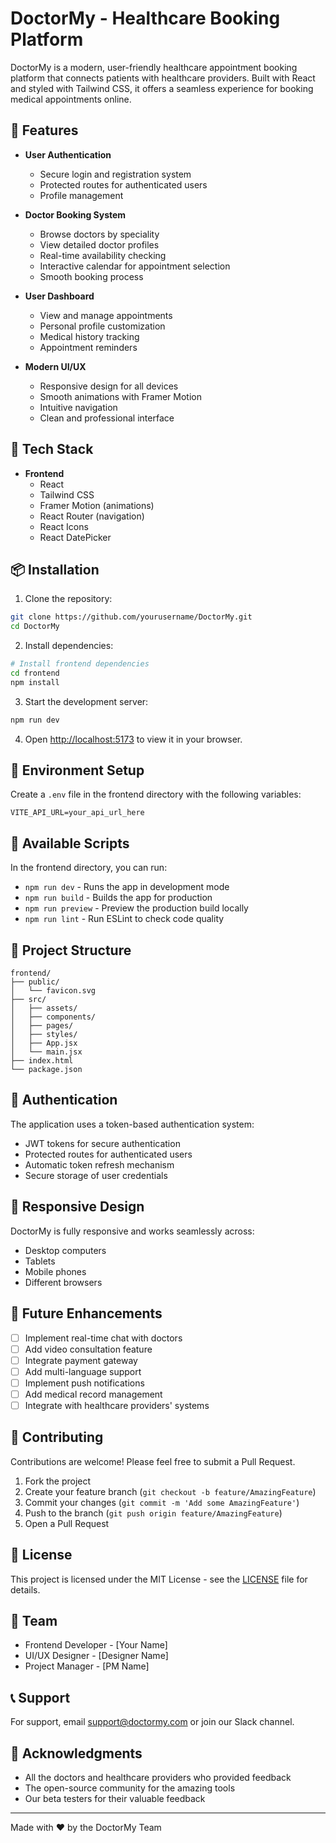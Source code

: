 # DoctorMy - Healthcare Booking Platform

DoctorMy is a modern, user-friendly healthcare appointment booking platform that connects patients with healthcare providers. Built with React and styled with Tailwind CSS, it offers a seamless experience for booking medical appointments online.

## 🌟 Features

- **User Authentication**
  - Secure login and registration system
  - Protected routes for authenticated users
  - Profile management

- **Doctor Booking System**
  - Browse doctors by speciality
  - View detailed doctor profiles
  - Real-time availability checking
  - Interactive calendar for appointment selection
  - Smooth booking process

- **User Dashboard**
  - View and manage appointments
  - Personal profile customization
  - Medical history tracking
  - Appointment reminders

- **Modern UI/UX**
  - Responsive design for all devices
  - Smooth animations with Framer Motion
  - Intuitive navigation
  - Clean and professional interface

## 🚀 Tech Stack

- **Frontend**
  - React
  - Tailwind CSS
  - Framer Motion (animations)
  - React Router (navigation)
  - React Icons
  - React DatePicker

## 📦 Installation

1. Clone the repository:
```bash
git clone https://github.com/yourusername/DoctorMy.git
cd DoctorMy
```

2. Install dependencies:
```bash
# Install frontend dependencies
cd frontend
npm install
```

3. Start the development server:
```bash
npm run dev
```

4. Open [http://localhost:5173](http://localhost:5173) to view it in your browser.

## 🔧 Environment Setup

Create a `.env` file in the frontend directory with the following variables:
```env
VITE_API_URL=your_api_url_here
```

## 📱 Available Scripts

In the frontend directory, you can run:

- `npm run dev` - Runs the app in development mode
- `npm run build` - Builds the app for production
- `npm run preview` - Preview the production build locally
- `npm run lint` - Run ESLint to check code quality

## 🎨 Project Structure

```
frontend/
├── public/
│   └── favicon.svg
├── src/
│   ├── assets/
│   ├── components/
│   ├── pages/
│   ├── styles/
│   ├── App.jsx
│   └── main.jsx
├── index.html
└── package.json
```

## 🔐 Authentication

The application uses a token-based authentication system:
- JWT tokens for secure authentication
- Protected routes for authenticated users
- Automatic token refresh mechanism
- Secure storage of user credentials

## 📱 Responsive Design

DoctorMy is fully responsive and works seamlessly across:
- Desktop computers
- Tablets
- Mobile phones
- Different browsers

## 🎯 Future Enhancements

- [ ] Implement real-time chat with doctors
- [ ] Add video consultation feature
- [ ] Integrate payment gateway
- [ ] Add multi-language support
- [ ] Implement push notifications
- [ ] Add medical record management
- [ ] Integrate with healthcare providers' systems

## 🤝 Contributing

Contributions are welcome! Please feel free to submit a Pull Request.

1. Fork the project
2. Create your feature branch (`git checkout -b feature/AmazingFeature`)
3. Commit your changes (`git commit -m 'Add some AmazingFeature'`)
4. Push to the branch (`git push origin feature/AmazingFeature`)
5. Open a Pull Request

## 📄 License

This project is licensed under the MIT License - see the [LICENSE](LICENSE) file for details.

## 👥 Team

- Frontend Developer - [Your Name]
- UI/UX Designer - [Designer Name]
- Project Manager - [PM Name]

## 📞 Support

For support, email support@doctormy.com or join our Slack channel.

## 🙏 Acknowledgments

- All the doctors and healthcare providers who provided feedback
- The open-source community for the amazing tools
- Our beta testers for their valuable feedback

---

Made with ❤️ by the DoctorMy Team

